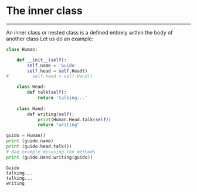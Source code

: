 
# The inner class
---
An inner class or nested class is a defined entirely within the body of another class  Let us do an example:


```python
class Human:

    def __init__(self):
        self.name = 'Guido'
        self.head = self.Head()
#         self.hand = self.Hand()

    class Head:
        def talk(self):
            return 'talking...'
    
    class Hand:
        def writing(self):
            print(Human.Head.talk(self))
            return "writing"

guido = Human()
print (guido.name)
print (guido.head.talk())
# Bad example misusing the methods
print (guido.Hand.writing(guido))
```

    Guido
    talking...
    talking...
    writing
    


```python

```
